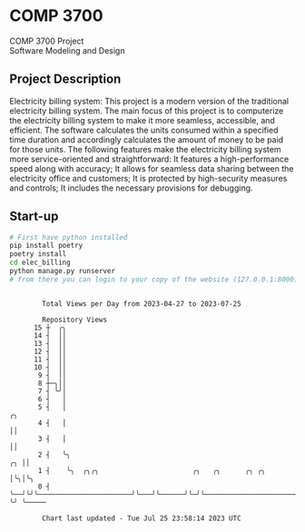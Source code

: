 # COMP 3700
COMP 3700 Project  
Software Modeling and Design
## Project Description
Electricity billing system: This project is a modern version of the traditional electricity billing system. The main focus of this project is to computerize the electricity billing system to make it more seamless, accessible, and efficient. The software calculates the units consumed within a specified time duration and accordingly calculates the amount of money to be paid for those units. The following features make the electricity billing system more service-oriented and straightforward: It features a high-performance speed along with accuracy; It allows for seamless data sharing between the electricity office and customers; It is protected by high-security measures and controls; It includes the necessary provisions for debugging.

## Start-up
```bash
# First have python installed
pip install poetry
poetry install
cd elec_billing
python manage.py runserver
# from there you can login to your copy of the website (127.0.0.1:8000), default creds are admin/admin
```

```

        Total Views per Day from 2023-04-27 to 2023-07-25

        Repository Views
      15 ┼  ╭╮
      14 ┤  ││
      13 ┤  ││
      12 ┤  ││
      11 ┤  ││
      10 ┤  ││
       9 ┤  ││
       8 ┼─╮││
       7 ┤ ╰╯│
       6 ┤   │
       5 ┤   │                                                                             ╭╮
       4 ┤   │                                                                             ││
       3 ┤   │                                                                             ││
       2 ┤   ╰╮                                                                         ╭╮ ││
       1 ┤    ╰╮  ╭╮╭╮                       ╭╮   ╭╮      ╭╮ ╭╮                         │╰╮│╰╮
       0 ┤     ╰──╯╰╯╰───────────────────────╯╰───╯╰──────╯╰─╯╰─────────────────────────╯ ╰╯ ╰─────

        Chart last updated - Tue Jul 25 23:58:14 2023 UTC
        
```
